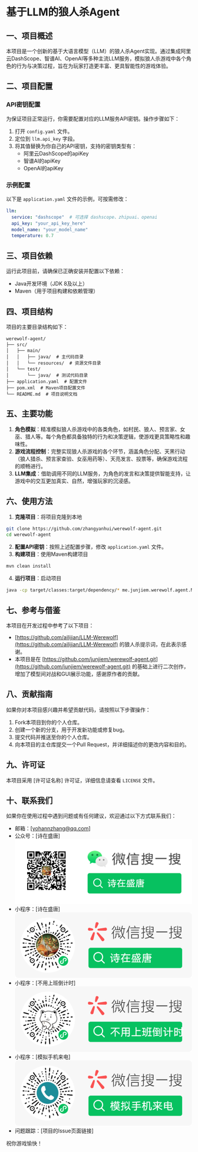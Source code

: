 # 基于LLM的狼人杀Agent

## 一、项目概述
本项目是一个创新的基于大语言模型（LLM）的狼人杀Agent实现。通过集成阿里云DashScope、智谱AI、OpenAI等多种主流LLM服务，模拟狼人杀游戏中各个角色的行为与决策过程，旨在为玩家打造更丰富、更具智能性的游戏体验。

## 二、项目配置

### API密钥配置
为保证项目正常运行，你需要配置对应的LLM服务API密钥。操作步骤如下：
1. 打开 `config.yaml` 文件。
2. 定位到 `llm.api_key` 字段。
3. 将其值替换为你自己的API密钥，支持的密钥类型有：
    - 阿里云DashScope的apiKey
    - 智谱AI的apiKey
    - OpenAI的apiKey

### 示例配置
以下是 `application.yaml` 文件的示例，可按需修改：
```yaml
llm:
  service: "dashscope"  # 可选择 dashscope、zhipuai、openai
  api_key: "your_api_key_here"
  model_name: "your_model_name"
  temperature: 0.7
```

## 三、项目依赖
运行此项目前，请确保已正确安装并配置以下依赖：
- Java开发环境（JDK 8及以上）
- Maven（用于项目构建和依赖管理）

## 四、项目结构
项目的主要目录结构如下：
```
werewolf-agent/
├── src/
│   ├── main/
│   │   ├── java/  # 主代码目录
│   │   └── resources/  # 资源文件目录
│   └── test/
│       └── java/  # 测试代码目录
├── application.yaml  # 配置文件
├── pom.xml  # Maven项目配置文件
└── README.md  # 项目说明文档
```

## 五、主要功能
1. **角色模拟**：精准模拟狼人杀游戏中的各类角色，如村民、狼人、预言家、女巫、猎人等。每个角色都具备独特的行为和决策逻辑，使游戏更具策略性和趣味性。
2. **游戏流程控制**：完整实现狼人杀游戏的各个环节，涵盖角色分配、天黑行动（狼人猎杀、预言家查验、女巫用药等）、天亮发言、投票等，确保游戏流程的顺畅进行。
3. **LLM集成**：借助调用不同的LLM服务，为角色的发言和决策提供智能支持，让游戏中的交互更加真实、自然，增强玩家的沉浸感。

## 六、使用方法
1. **克隆项目**：将项目克隆到本地
```bash
git clone https://github.com/zhangyanhui/werewolf-agent.git
cd werewolf-agent
```
2. **配置API密钥**：按照上述配置步骤，修改 `application.yaml` 文件。
3. **构建项目**：使用Maven构建项目
```bash
mvn clean install
```
4. **运行项目**：启动项目
```bash
java -cp target/classes:target/dependency/* me.junjiem.werewolf.agent.Main
```

## 七、参考与借鉴
本项目在开发过程中参考了以下项目：
- [https://github.com/ailijian/LLM-Werewolf](https://github.com/ailijian/LLM-Werewolf) 的狼人杀提示词，在此表示感谢。
- 本项目是在 [https://github.com/junjiem/werewolf-agent.git](https://github.com/junjiem/werewolf-agent.git) 的基础上进行二次创作，增加了模型间对战和GUI展示功能，感谢原作者的贡献。

## 八、贡献指南
如果你对本项目感兴趣并希望贡献代码，请按照以下步骤操作：
1. Fork本项目到你的个人仓库。
2. 创建一个新的分支，用于开发新功能或修复bug。
3. 提交代码并推送至你的个人仓库。
4. 向本项目的主仓库提交一个Pull Request，并详细描述你的更改内容和目的。

## 九、许可证
本项目采用 [许可证名称] 许可证，详细信息请查看 `LICENSE` 文件。

## 十、联系我们
如果你在使用过程中遇到问题或有任何建议，欢迎通过以下方式联系我们：
- 邮箱：[yohannzhang@qq.com]
- 公众号：[诗在盛唐]
  ![img.png](/assets/images/img.png)
- 小程序：[诗在盛唐]
  ![img_2.png](/assets/images/img_2.png)
- 小程序：[不用上班倒计时]
  ![img_3.png](/assets/images/img_3.png)
- 小程序：[模拟手机来电]
  ![img_5.png](/assets/images/img_5.png)
- 问题跟踪：[项目的Issue页面链接]

祝你游戏愉快！ 